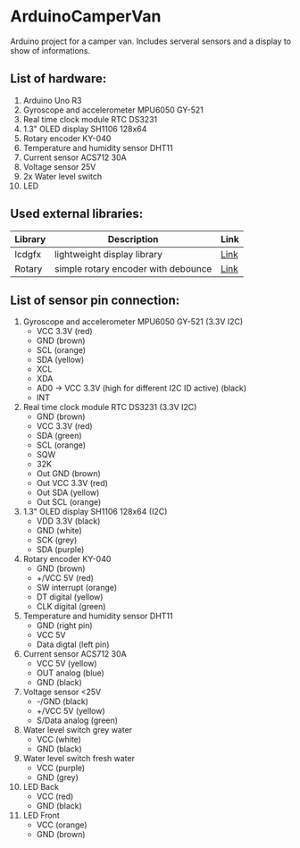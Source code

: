 # ArduinoCamperVan
Arduino project for a camper van. Includes serveral sensors and a display to show of informations.

## List of hardware:
1. Arduino Uno R3
2. Gyroscope and accelerometer MPU6050 GY-521
3. Real time clock module RTC DS3231
4. 1.3" OLED display SH1106 128x64
5. Rotary encoder KY-040
6. Temperature and humidity sensor DHT11
7. Current sensor ACS712 30A
8. Voltage sensor 25V
9. 2x Water level switch
11. LED

## Used external libraries:
| Library | Description | Link |
| ------- | ----------- | ---- |
| lcdgfx  | lightweight display library | [Link](https://github.com/lexus2k/lcdgfx) |
| Rotary  | simple rotary encoder with debounce | [Link](https://github.com/buxtronix/arduino/tree/master/libraries/Rotary) |

## List of sensor pin connection:
1. Gyroscope and accelerometer MPU6050 GY-521 (3.3V I2C)
    - VCC 3.3V (red)
    - GND (brown)
    - SCL (orange)
    - SDA (yellow)
    - XCL
    - XDA
    - AD0 -> VCC 3.3V (high for different I2C ID active) (black)
    - INT
2. Real time clock module RTC DS3231 (3.3V I2C)
    - GND (brown)
    - VCC 3.3V (red)
    - SDA (green)
    - SCL (orange)
    - SQW
    - 32K
    - Out GND (brown)
    - Out VCC 3.3V (red)
    - Out SDA (yellow)
    - Out SCL (orange)
3. 1.3" OLED display SH1106 128x64 (I2C)
    - VDD 3.3V (black)
    - GND (white)
    - SCK (grey)
    - SDA (purple)
4. Rotary encoder KY-040 
    - GND (brown)
    - +/VCC 5V (red)
    - SW interrupt (orange)
    - DT digital (yellow)
    - CLK digital (green)
5. Temperature and humidity sensor DHT11
    - GND (right pin)
    - VCC 5V
    - Data digtal (left pin)
6. Current sensor ACS712 30A
    - VCC 5V (yellow)
    - OUT analog (blue)
    - GND (black)
7. Voltage sensor <25V
    - -/GND (black)
    - +/VCC 5V (yellow)
    - S/Data analog (green)
8. Water level switch grey water
    - VCC (white)
    - GND (black)
9. Water level switch fresh water
    - VCC (purple)
    - GND (grey)
10. LED Back
    - VCC (red)
    - GND (black)
11. LED Front
    - VCC (orange)
    - GND (brown)
